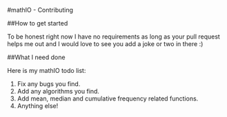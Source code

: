 #mathIO - Contributing

##How to get started

To be honest right now I have no requirements as long as your pull request helps me out and I would love to see you add a joke or two in there :)

##What I need done

Here is my mathIO todo list:

1. Fix any bugs you find.
2. Add any algorithms you find.
3. Add mean, median and cumulative frequency related functions.
4. Anything else!
